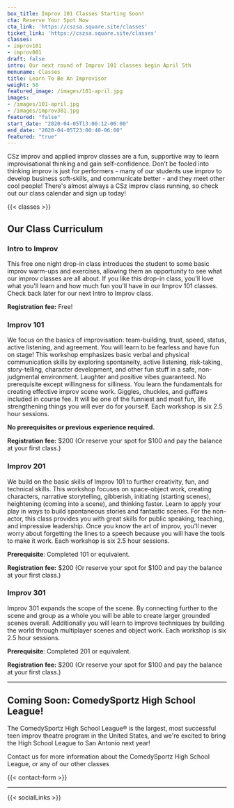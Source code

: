 ```yaml
---
box_title: Improv 101 Classes Starting Soon!
cta: Reserve Your Spot Now
cta_link: 'https://cszsa.square.site/classes'
ticket_link: 'https://cszsa.square.site/classes'
classes:
- improv101
- improv001
draft: false
intro: Our next round of Improv 101 classes begin April 5th
menuname: Classes
title: Learn To Be An Improvisor
weight: 50
featured_image: /images/101-april.jpg
images:
- /images/101-april.jpg
- /images/improv301.jpg
featured: "false"
start_date: "2020-04-05T13:00:12-06:00"
end_date: "2020-04-05T23:00:40-06:00"
featured: "true"
---
```


CSz improv and applied improv classes are a fun, supportive way to learn improvisational thinking and gain self-confidence. Don’t be fooled into thinking improv is just for performers - many of our students use improv to develop business soft-skills, and communicate better - and they meet other cool people! There's almost always a CSz improv class running, so check out our class calendar and sign up today!

{{< classes >}}

## Our Class Curriculum

### Intro to Improv

This free one night drop-in class introduces the student to some basic improv warm-ups and exercises, allowing them an opportunity to see what our improv classes are all about. If you like this drop-in class, you'll love what you'll learn and how much fun you'll have in our Improv 101 classes. Check back later for our next Intro to Improv class.

**Registration fee:** Free!


### Improv 101

We focus on the basics of improvisation: team-building, trust, speed, status, active listening, and agreement. You will learn to be fearless and have fun on stage! This workshop emphasizes basic verbal and physical communication skills by exploring spontaneity, active listening, risk-taking, story-telling, character development, and other fun stuff in a safe, non-judgmental environment. Laughter and positive vibes guaranteed. No prerequisite except willingness for silliness. You learn the fundamentals for creating effective improv scene work. Giggles, chuckles, and guffaws included in course fee. It will be one of the funniest and most fun, life strengthening things you will ever do for yourself.
Each workshop is six 2.5 hour sessions.

**No prerequisites or previous experience required.**

**Registration fee:** $200 (Or reserve your spot for $100 and pay the balance at your first class.)


### Improv 201

We build on the basic skills of Improv 101 to further creativity, fun, and technical skills. This workshop focuses on space-object work, creating characters, narrative storytelling, gibberish, initiating (starting scenes), heightening (coming into a scene), and thinking faster. Learn to apply your play in ways to build spontaneous stories and fantastic scenes. For the non-actor, this class provides you with great skills for public speaking, teaching, and impressive leadership. Once you know the art of improv, you'll never worry about forgetting the lines to a speech because you will have the tools to make it work.
Each workshop is six 2.5 hour sessions.

**Prerequisite**: Completed 101 or equivalent.

**Registration fee:** $200 (Or reserve your spot for $100 and pay the balance at your first class.)

### Improv 301

Improv 301 expands the scope of the scene. By connecting further to the scene and group as a whole you will be able to create larger grounded scenes overall.
Additionally you will learn to improve techniques by building the world through multiplayer scenes and object work.
Each workshop is six 2.5 hour sessions.

**Prerequisite**: Completed 201 or equivalent.

**Registration fee:** $200 (Or reserve your spot for $100 and pay the balance at your first class.)

---

## Coming Soon: ComedySportz High School League!

The ComedySportz High School League® is the largest, most successful teen improv theatre program in the United States, and we're excited to bring the High School League to San Antonio next year!

Contact us for more information about the ComedySportz High School League, or any of our other classes

{{< contact-form >}}

---

{{< socialLinks >}}
